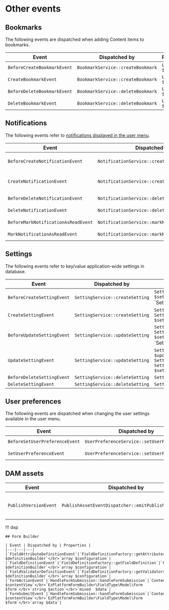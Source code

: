 # Other events

## Bookmarks

The following events are dispatched when adding Content items to bookmarks.

| Event | Dispatched by | Properties |
|---|---|---|
|`BeforeCreateBookmarkEvent`|`BookmarkService::createBookmark`|`Location $location`|
|`CreateBookmarkEvent`|`BookmarkService::createBookmark`|`Location $location`|
|`BeforeDeleteBookmarkEvent`|`BookmarkService::deleteBookmark`|`Location $location`|
|`DeleteBookmarkEvent`|`BookmarkService::deleteBookmark`|`Location $location`|

## Notifications

The following events refer to [notifications displayed in the user menu](../../sending_notifications.md#create-custom-notifications).

| Event | Dispatched by | Properties |
|---|---|---|
|`BeforeCreateNotificationEvent`|`NotificationService::createNotification`|`CreateStruct $createStruct`</br>`Notification|null $notification`|
|`CreateNotificationEvent`|`NotificationService::createNotification`|`Notification $notification`</br>`CreateStruct $createStruct`|
|`BeforeDeleteNotificationEvent`|`NotificationService::deleteNotification`|`Notification $notification`|
|`DeleteNotificationEvent`|`NotificationService::deleteNotification`|`Notification $notification`|
|`BeforeMarkNotificationAsReadEvent`|`NotificationService::markNotificationAsRead`|`Notification $notification`|
|`MarkNotificationAsReadEvent`|`NotificationService::markNotificationAsRead`|`Notification $notification`|

## Settings

The following events refer to key/value application-wide settings in database.

| Event | Dispatched by | Properties |
|---|---|---|
|`BeforeCreateSettingEvent`|`SettingService::createSetting`|`SettingCreateStruct $settingCreateStruct`</br>`Setting|null $setting`|
|`CreateSettingEvent`|`SettingService::createSetting`|`Setting $setting`</br>`SettingCreateStruct $settingCreateStruct`|
|`BeforeUpdateSettingEvent`|`SettingService::updateSetting`|`Setting $setting`</br>`SettingUpdateStruct $settingUpdateStruct`</br>`Setting|null $updatedSetting`|
|`UpdateSettingEvent`|`SettingService::updateSetting`|`Setting $updatedSetting`</br>`Setting $setting`</br>`SettingUpdateStruct $settingUpdateStruct`|
|`BeforeDeleteSettingEvent`|`SettingService::deleteSetting`|`Setting $setting`|
|`DeleteSettingEvent`|`SettingService::deleteSetting`|`Setting $setting`|

## User preferences

The following events are dispatched when changing the user settings available in the user menu.

| Event | Dispatched by | Properties |
|---|---|---|
|`BeforeSetUserPreferenceEvent`|`UserPreferenceService::setUserPreference`|`UserPreferenceSetStruct[] $userPreferenceSetStructs`|
|`SetUserPreferenceEvent`|`UserPreferenceService::setUserPreference`|`UserPreferenceSetStruct[] $userPreferenceSetStructs`|

## DAM assets 

| Event | Dispatched by | Properties |
|---|---|---|
|`PublishVersionEvent`|`PublishAssetEventDispatcher::emitPublishAssetEvent`|`Content $content`</br>`Connector\Dam\AssetIdentifier $assetIdentifier`</br>`Connector\Dam\AssetSource $assetSource`|

!!! dxp

    ## Form Builder

    | Event | Dispatched by | Properties |
    |---|---|---|
    |`FieldAttributeDefinitionEvent`|`FieldDefinitionFactory::getAttributesDefinitions`|`FieldAttributeDefinitionBuilder $definitionBuilder`</br>`array $configuration`|
    |`FieldDefinitionEvent`|`FieldDefinitionFactory::getFieldDefinition`|`FieldDefinitionBuilder $definitionBuilder`</br>`array $configuration`|
    |`FieldValidatorDefinitionEvent`|`FieldDefinitionFactory::getValidatorsDefinitions`|`FieldDefinitionBuilder $definitionBuilder`</br>`array $configuration`|
    |`FormActionEvent`|`HandleFormSubmission::handleFormSubmission`|`ContentView $contentView`</br>`EzPlatformFormBuilder\FieldType\Model\Form  $form`</br>`string $action`</br>`mixed  $data`|
    |`FormSubmitEvent`|`HandleFormSubmission::handleFormSubmission`|`ContentView $contentView`</br>`EzPlatformFormBuilder\FieldType\Model\Form $form`</br>`array $data`|
